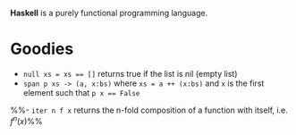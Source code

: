 
**Haskell** is a purely functional programming language.


# Goodies
- `null xs = xs == []` returns true if the list is nil (empty list)
- `span p xs -> (a, x:bs)` where `xs = a ++ (x:bs)` and `x` is the first element such that `p x == False`




%%- `iter n f x` returns the n-fold composition of a function with itself, i.e. $f^{n}(x)$%%
